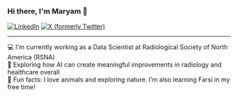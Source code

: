 
### Hi there, I'm Maryam 👋

[![LinkedIn](https://img.shields.io/badge/LinkedIn-blue?logo=linkedin&logoColor=white)](https://www.google.com/url?sa=t&source=web&rct=j&opi=89978449&url=https://www.linkedin.com/in/maryam-vazirabad-94b634164&ved=2ahUKEwiAuPLAnN6OAxXVL9AFHdFKKukQFnoECBsQAQ&usg=AOvVaw0FO_M4tElLAtm-WAVTDICD)   [![X (formerly Twitter)](https://img.shields.io/badge/X-black?logo=twitter&logoColor=white)](https://x.com/MVazirabad)

---

💻 I'm currently working as a Data Scientist at Radiological Society of North America (RSNA)  
🧠 Exploring how AI can create meaningful improvements in radiology and healthcare overall  
🦥 Fun facts: I love animals and exploring nature. I’m also learning Farsi in my free time!

